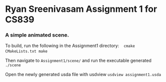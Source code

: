 # Ryan Sreenivasam Assignment 1 for CS839

### A simple animated scene.

To build, run the following in the Assignment1 directory:
` ` `
cmake CMakeLists.txt
make
` ` `

Then navigate to `Assignment1/scene/` and run the executable generated
`./scene`

Open the newly generated usda file with usdview
`usdview assignment1.usda`
